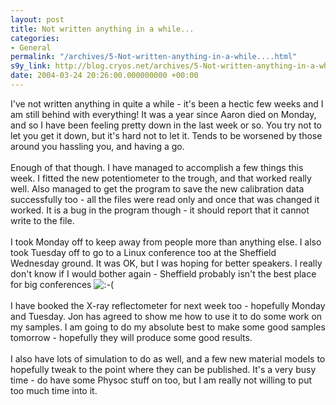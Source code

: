 ```yaml
---
layout: post
title: Not written anything in a while...
categories:
- General
permalink: "/archives/5-Not-written-anything-in-a-while....html"
s9y_link: http://blog.cryos.net/archives/5-Not-written-anything-in-a-while....html
date: 2004-03-24 20:26:00.000000000 +00:00
---
```

I've not written anything in quite a while - it's been a hectic few weeks and I am still behind with everything! It was a year since Aaron died on Monday, and so I have been feeling pretty down in the last week or so. You try not to let you get it down, but it's hard not to let it. Tends to be worsened by those around you hassling you, and having a go.<br />
<br />
Enough of that though. I have managed to accomplish a few things this week. I fitted the new potentiometer to the trough, and that worked really well. Also managed to get the program to save the new calibration data successfully too - all the files were read only and once that was changed it worked. It is a bug in the program though - it should report that it cannot write to the file.<br />
<br />
I took Monday off to keep away from people more than anything else. I also took Tuesday off to go to a Linux conference too at the Sheffield Wednesday ground. It was OK, but I was hoping for better speakers. I really don't know if I would bother again - Sheffield probably isn't the best place for big conferences <img src="http://blog.cryos.net/templates/default/img/emoticons/sad.png" alt=":-(" style="display: inline; vertical-align: bottom;" class="emoticon" /><br />
<br />
I have booked the X-ray reflectometer for next week too - hopefully Monday and Tuesday. Jon has agreed to show me how to use it to do some work on my samples. I am going to do my absolute best to make some good samples tomorrow - hopefully they will produce some good results.<br />
<br />
I also have lots of simulation to do as well, and a few new material models to hopefully tweak to the point where they can be published. It's a very busy time - do have some Physoc stuff on too, but I am really not willing to put too much time into it.
